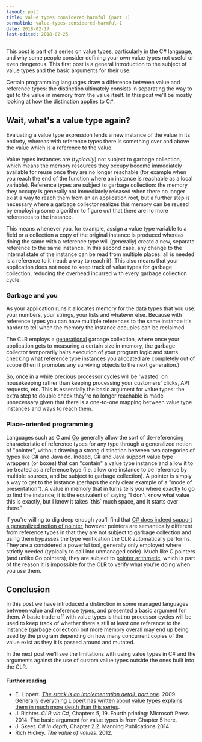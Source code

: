 ```yaml
---
layout: post
title: Value types considered harmful (part 1)
permalink: value-types-considered-harmful-1
date: 2018-02-17
last-edited: 2018-02-25
---
```


This post is part of a series on value types, particularly in the C# language, and why some people consider defining your own value types not useful or even dangerous.
This first post is a general introduction to the subject of value types and the basic arguments for their use.

Certain programming languages draw a difference between value and reference types: the distinction ultimately consists in separating the way to get to the value in memory from the value itself. In this post we'll be mostly looking at how the distinction applies to C#.

## Wait, what's a value type again?

Evaluating a value type expression lends a new instance of the value in its entirety, whereas with reference types there is something over and above the value which is a reference to the value.

Value types instances are (*typically*) not subject to garbage collection, which means the memory resources they occupy become immediately available for reuse once they are no longer reachable (for example when you reach the end of the function where an instance is reachable as a local variable). Reference types are subject to garbage collection: the memory they occupy is generally not immediately released when there no longer exist a way to reach them from an an application root, but a further step is necessary where a garbage collector realizes this memory can be reused by employing some algorithm to figure out that there are no more references to the instance.

This means whenever you, for example, assign a value type variable to a field or a collection a copy of the original instance is produced whereas doing the same with a reference type will (generally) create a new, separate reference to the same instance. In this second case, any change to the internal state of the instance can be read from multiple places: all is needed is a reference to it (read: a way to reach it). This also means that your application does not need to keep track of value types for garbage collection, reducing the overhead incurred with every garbage collection cycle.

### Garbage and you

As your application runs it allocates memory for the data types that you use: your numbers, your strings, your lists and whatever else. Because with reference types you can have multiple references to the same instance it's harder to tell when the memory the instance occupies can be reclaimed.

The CLR employs a [generational][1] garbage collection, where once your application gets to measuring a certain size in memory, the garbage collector temporarily halts execution of your program logic and starts checking what reference type instances you allocated are completely out of scope (then it promotes any surviving objects to the next generation.)

So, once in a while precious processor cycles will be 'wasted' on housekeeping rather than keeping processing your customers' clicks, API requests, etc. This is essentially the basic argument for value types: the extra step to double check they're no longer reachable is made unnecessary given that there is a one-to-one mapping between value type instances and ways to reach them.

### Place-oriented programming

Languages such as C and [Go][2] generally allow the sort of de-referencing characteristic of reference types for any type through a generalized notion of "pointer", without drawing a strong distinction between two categories of types like C# and Java do. Indeed, C# and Java support value type wrappers (or boxes) that can "contain" a value type instance and allow it to be treated as a reference type (i.e. allow one instance to be reference by multiple sources, and be subject to garbage collection). A pointer is simply a way to get to the instance (perhaps the only clear example of a "mode of presentation"). A value in memory that in turns tells you where exactly to go to find the instance; it is the equivalent of saying "I don't know what value this is exactly, but I know it takes \`this\` much space, and it starts over there."

If you're willing to dig deep enough you'll find that [C# does indeed support a generalized notion of pointer][3], however pointers are semantically different from reference types in that they are not subject to garbage collection and using them bypasses the type verification the CLR automatically performs. They are a considered a powerful tool, generally only employed where strictly needed (typically to call into unmanaged code). Much like C pointers (and unlike Go pointers), they are subject to [pointer arithmetic][4], which is part of the reason it is impossible for the CLR to verify what you're doing when you use them.

## Conclusion

In this post we have introduced a distinction in some managed languages between value and reference types, and presented a basic argument for them. A basic trade-off with value types is that no processor cycles will be used to keep track of whether there's still at least one reference to the instance (garbage collection) but more memory overall may end up being used by the program depending on how many concurrent copies of the value exist as they it is passed around and mutated.

In the next post we'll see the limitations with using value types in C# and the arguments against the use of custom value types outside the ones built into the CLR.

#### Further reading
- E. Lippert. *[The stack is an implementation detail, part one][5]*. 2009.
    [Generally everything Lippert has written about value types explains them in much more depth than this series][6].
- J. Richter. *CLR via C#*, Chapters 5, 19. Fourth printing: Microsoft Press 2014.
    The basic argument for value types is from Chapter 5 here.
- J. Skeet. *C# in depth*, Chapter 2.2. Manning Publications 2014.
- Rich Hickey. *The value of values*. 2012.

[1]: https://docs.microsoft.com/en-us/dotnet/standard/garbage-collection/fundamentals#generations
[2]: https://tour.golang.org/moretypes/1
[3]: https://docs.microsoft.com/en-us/dotnet/csharp/programming-guide/unsafe-code-pointers/pointer-types
[4]: https://docs.microsoft.com/en-us/dotnet/csharp/programming-guide/unsafe-code-pointers/arithmetic-operations-on-pointers
[5]: https://blogs.msdn.microsoft.com/ericlippert/2009/04/27/the-stack-is-an-implementation-detail-part-one/
[6]: https://blogs.msdn.microsoft.com/ericlippert/tag/value-types/
